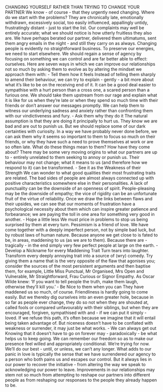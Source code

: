 CHANGING YOURSELF RATHER THAN TRYING TO CHANGE YOUR PARTNER We know - of course - that they urgently need changing. Where do we start with the problems? They are chronically late, emotionally withdrawn, excessively social, too easily influenced, appallingly untidy, frustratingly distant - just to start the list. Our complaints may well be entirely accurate; what we should notice is how utterly fruitless they also are. We have perhaps berated our partner, delivered them ultimatums, sent them angry emails in the night - and still they carry on as always. Changing people is evidently no straightforward business. To preserve our energies, we need to start elsewhere. We should regain a sense of agency by focusing on something we can control and are far better able to effect: ourselves. Here are seven ways in which we can improve our relationships not so much by asking them to evolve as by altering the mindset we approach them with: - Tell them how it feels Instead of telling them sharply to amend their behaviour, we can try to explain - gently - a bit more about what it’s like to be on the receiving end of it. It can be a good deal easier to sympathise with a hurt person than a cross one, a scared person than a furious one. We should take them upstream from our rage and explain what it is like for us when they’re late or when they spend so much time with their friends or don’t answer our messages promptly. We can help them to witness our underlying sadness and anxiety rather than confronting them with our vindictiveness and fury. - Ask them why they do it The natural assumption is that they are doing it principally to hurt us. They know we are bad and are out to punish us. But we should replace some of our dark certainties with curiosity. In a way we have probably never done before, we can ask them why it seems so important to them to focus so much on their friends, or why they have such a need to prove themselves at work or are so often late. What do these things mean to them? How have they come about? There may be some very moving origins to what our partners are up to - entirely unrelated to them seeking to annoy or punish us. Their behaviour may not change; what it means to us (and therefore how we respond to it) can be transformed. - See it as the Weakness of their Strength We can wonder to what good qualities their most frustrating traits are related. The bad sides of people are almost always connected up with positive characteristics somewhere else in their personalities. A lack of punctuality can be the downside of an openness of spirit. People-pleasing may be the downside of empathy; the vice of rigidity can be an unfortunate fruit of the virtue of reliability. Once we draw the links between flaws and their upsides, we can see that our moments of frustration have a psychological necessity about them which can inspire greater patience and forbearance; we are paying the toll in one area for something very good in another. - Hope a little less We must price in problems to stop us being surprised by them at every turn. Pessimism is a friend of love. We have come together with a deeply imperfect person, not by simple bad luck, but by robust laws of human nature. Because anyone we get close to is fated to be, in areas, maddening to us (as we are to them). Because there are - tragically - in the end simply very few perfect people at large on the earth. - Develop a Nickname for every Maddening Trait Turn tears into laughter. Transform every deeply annoying trait into a source of (wry) comedy. Try giving them a name that is the very opposite of the flaw that agonises you; consider the sources of the most persistent arguments and then baptise them, for example, Little Miss Punctual, Mr Organised, Mrs Open and Vulnerable, Mr Straightforward, Frau Curious or Signor Empathy. As Oscar Wilde knew: ‘If you want to tell people the truth, make them laugh, otherwise they'll kill you.’ - Be Nice to them when you can They have maddened us so much, of course. Friendliness is hardly going to come easily. But we thereby dig ourselves into an even greater hole, because in so far as people ever change, they do so not when they are shouted at, called fools or compared unfavourably with their siblings, but when they are encouraged, forgiven, sympathised with and - if we can put it simply - loved. If we refuse this path, it’s often because we imagine that it will entail being taken advantage of. But niceness doesn’t have to be conflated with weakness or surrender, it may just be what works. - We can always get out Knowing that it doesn’t have to go on forever may - paradoxically - be what helps us to keep going. We can remember our freedom so as to make our presence feel willed and appropriately conditional. We’re trying for now. We’ll do our best - until, or unless, we can’t any longer. What adds to our panic in love is typically the sense that we have surrendered our agency to a person who both pains us and escapes our control. But it always lies in our power to recover the initiative - from altering the way we speak to acknowledging our power to leave. Improvements in our relationships may stem not so much from attempting to reshape our partners into different people as from reshaping our responses to the people they already happen to be.





